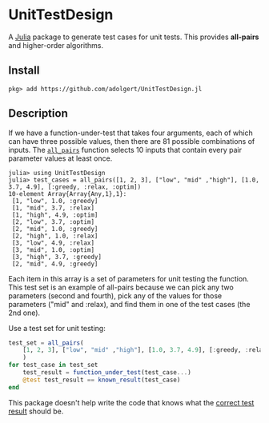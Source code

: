 
# UnitTestDesign

A [Julia](http://julialang.org) package to generate test cases for unit tests.
This provides **all-pairs** and higher-order algorithms.

## Install

```
pkg> add https://github.com/adolgert/UnitTestDesign.jl
```

## Description

If we have a function-under-test that takes four arguments, each of which
can have three possible values, then there are 81 possible combinations of
inputs. The [`all_pairs`](@ref) function selects 10 inputs that contain every pair
parameter values at least once.

```julia-repl
julia> using UnitTestDesign
julia> test_cases = all_pairs([1, 2, 3], ["low", "mid" ,"high"], [1.0, 3.7, 4.9], [:greedy, :relax, :optim])
10-element Array{Array{Any,1},1}:
 [1, "low", 1.0, :greedy]
 [1, "mid", 3.7, :relax]
 [1, "high", 4.9, :optim]
 [2, "low", 3.7, :optim]
 [2, "mid", 1.0, :greedy]
 [2, "high", 1.0, :relax]
 [3, "low", 4.9, :relax]
 [3, "mid", 1.0, :optim]
 [3, "high", 3.7, :greedy]
 [2, "mid", 4.9, :greedy]
```

Each item in this array is a set of parameters for unit testing the function.
This test set is an example of all-pairs because we can pick any two parameters (second and fourth),
pick any of the values for those parameters ("mid" and :relax), and find
them in one of the test cases (the 2nd one).

Use a test set for unit testing:

```julia
test_set = all_pairs(
    [1, 2, 3], ["low", "mid" ,"high"], [1.0, 3.7, 4.9], [:greedy, :relax, :optim]
    )
for test_case in test_set
    test_result = function_under_test(test_case...)
    @test test_result == known_result(test_case)
end
```

This package doesn't help write the code that knows what the
[correct test result](https://en.wikipedia.org/wiki/Test_oracle) should be.
